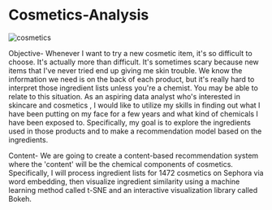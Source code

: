 # Cosmetics-Analysis
![cosmetics](https://user-images.githubusercontent.com/130233279/235769900-4481486d-6288-407c-ac57-0b8888a65539.jpg)


Objective-
Whenever I want to try a new cosmetic item, it's so difficult to choose. It's actually more than difficult. It's sometimes scary because new items that I've never tried end up giving me skin trouble. We know the information we need is on the back of each product, but it's really hard to interpret those ingredient lists unless you're a chemist. You may be able to relate to this situation. As an aspiring data analyst who's interested in skincare and cosmetics , I would like to utilize my skills in finding out what I have been putting on my face for a few  years and what kind of chemicals I have been exposed to. Specifically, my goal is to explore the ingredients used in those products and to make a recommendation model based on the ingredients.


Content-
We are going to create a content-based recommendation system where the 'content' will be the chemical components of cosmetics. Specifically, I will process ingredient lists for 1472 cosmetics on Sephora via word embedding, then visualize ingredient similarity using a machine learning method called t-SNE and an interactive visualization library called Bokeh. 
